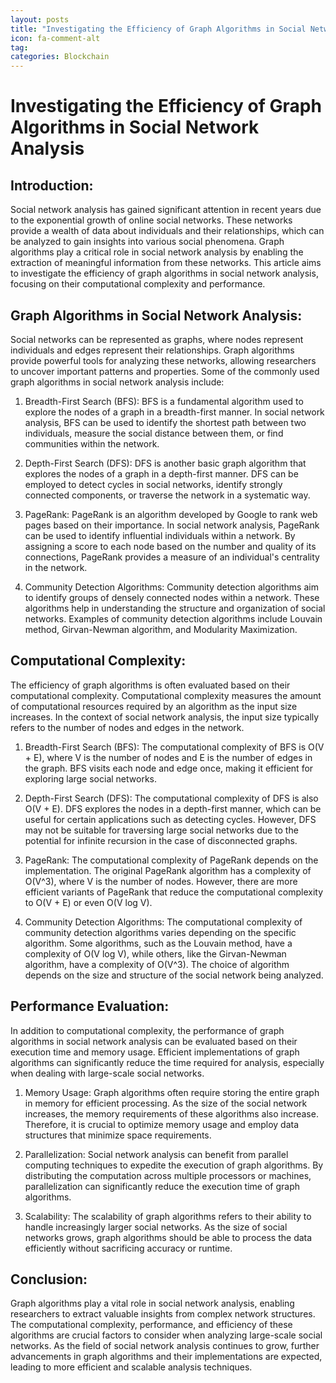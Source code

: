 ```yaml
---
layout: posts
title: "Investigating the Efficiency of Graph Algorithms in Social Network Analysis"
icon: fa-comment-alt
tag:      
categories: Blockchain
---
```



# Investigating the Efficiency of Graph Algorithms in Social Network Analysis

## Introduction:
Social network analysis has gained significant attention in recent years due to the exponential growth of online social networks. These networks provide a wealth of data about individuals and their relationships, which can be analyzed to gain insights into various social phenomena. Graph algorithms play a critical role in social network analysis by enabling the extraction of meaningful information from these networks. This article aims to investigate the efficiency of graph algorithms in social network analysis, focusing on their computational complexity and performance.

## Graph Algorithms in Social Network Analysis:
Social networks can be represented as graphs, where nodes represent individuals and edges represent their relationships. Graph algorithms provide powerful tools for analyzing these networks, allowing researchers to uncover important patterns and properties. Some of the commonly used graph algorithms in social network analysis include:

1. Breadth-First Search (BFS): BFS is a fundamental algorithm used to explore the nodes of a graph in a breadth-first manner. In social network analysis, BFS can be used to identify the shortest path between two individuals, measure the social distance between them, or find communities within the network.

2. Depth-First Search (DFS): DFS is another basic graph algorithm that explores the nodes of a graph in a depth-first manner. DFS can be employed to detect cycles in social networks, identify strongly connected components, or traverse the network in a systematic way.

3. PageRank: PageRank is an algorithm developed by Google to rank web pages based on their importance. In social network analysis, PageRank can be used to identify influential individuals within a network. By assigning a score to each node based on the number and quality of its connections, PageRank provides a measure of an individual's centrality in the network.

4. Community Detection Algorithms: Community detection algorithms aim to identify groups of densely connected nodes within a network. These algorithms help in understanding the structure and organization of social networks. Examples of community detection algorithms include Louvain method, Girvan-Newman algorithm, and Modularity Maximization.

## Computational Complexity:
The efficiency of graph algorithms is often evaluated based on their computational complexity. Computational complexity measures the amount of computational resources required by an algorithm as the input size increases. In the context of social network analysis, the input size typically refers to the number of nodes and edges in the network.

1. Breadth-First Search (BFS): The computational complexity of BFS is O(V + E), where V is the number of nodes and E is the number of edges in the graph. BFS visits each node and edge once, making it efficient for exploring large social networks.

2. Depth-First Search (DFS): The computational complexity of DFS is also O(V + E). DFS explores the nodes in a depth-first manner, which can be useful for certain applications such as detecting cycles. However, DFS may not be suitable for traversing large social networks due to the potential for infinite recursion in the case of disconnected graphs.

3. PageRank: The computational complexity of PageRank depends on the implementation. The original PageRank algorithm has a complexity of O(V^3), where V is the number of nodes. However, there are more efficient variants of PageRank that reduce the computational complexity to O(V + E) or even O(V log V).

4. Community Detection Algorithms: The computational complexity of community detection algorithms varies depending on the specific algorithm. Some algorithms, such as the Louvain method, have a complexity of O(V log V), while others, like the Girvan-Newman algorithm, have a complexity of O(V^3). The choice of algorithm depends on the size and structure of the social network being analyzed.

## Performance Evaluation:
In addition to computational complexity, the performance of graph algorithms in social network analysis can be evaluated based on their execution time and memory usage. Efficient implementations of graph algorithms can significantly reduce the time required for analysis, especially when dealing with large-scale social networks.

1. Memory Usage: Graph algorithms often require storing the entire graph in memory for efficient processing. As the size of the social network increases, the memory requirements of these algorithms also increase. Therefore, it is crucial to optimize memory usage and employ data structures that minimize space requirements.

2. Parallelization: Social network analysis can benefit from parallel computing techniques to expedite the execution of graph algorithms. By distributing the computation across multiple processors or machines, parallelization can significantly reduce the execution time of graph algorithms.

3. Scalability: The scalability of graph algorithms refers to their ability to handle increasingly larger social networks. As the size of social networks grows, graph algorithms should be able to process the data efficiently without sacrificing accuracy or runtime.

## Conclusion:
Graph algorithms play a vital role in social network analysis, enabling researchers to extract valuable insights from complex network structures. The computational complexity, performance, and efficiency of these algorithms are crucial factors to consider when analyzing large-scale social networks. As the field of social network analysis continues to grow, further advancements in graph algorithms and their implementations are expected, leading to more efficient and scalable analysis techniques.